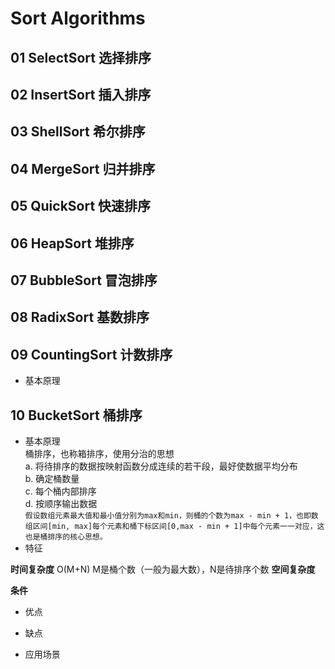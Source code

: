 # Sort Algorithms

## 01 SelectSort 选择排序

## 02 InsertSort 插入排序

## 03 ShellSort 希尔排序

## 04 MergeSort 归并排序

## 05 QuickSort 快速排序

## 06 HeapSort 堆排序

## 07 BubbleSort 冒泡排序

## 08 RadixSort 基数排序

## 09 CountingSort 计数排序
- 基本原理



## 10 BucketSort 桶排序
- 基本原理  
桶排序，也称箱排序，使用分治的思想  
a. 将待排序的数据按映射函数分成连续的若干段，最好使数据平均分布  
b. 确定桶数量  
c. 每个桶内部排序  
d. 按顺序输出数据  
`假设数组元素最大值和最小值分别为max和min，则桶的个数为max - min + 1，也即数组区间[min, max]每个元素和桶下标区间[0,max - min + 1]中每个元素一一对应，这也是桶排序的核心思想。
`
- 特征

**时间复杂度** O(M+N) M是桶个数（一般为最大数），N是待排序个数
**空间复杂度** 

**条件**
 

- 优点

- 缺点
 
- 应用场景








